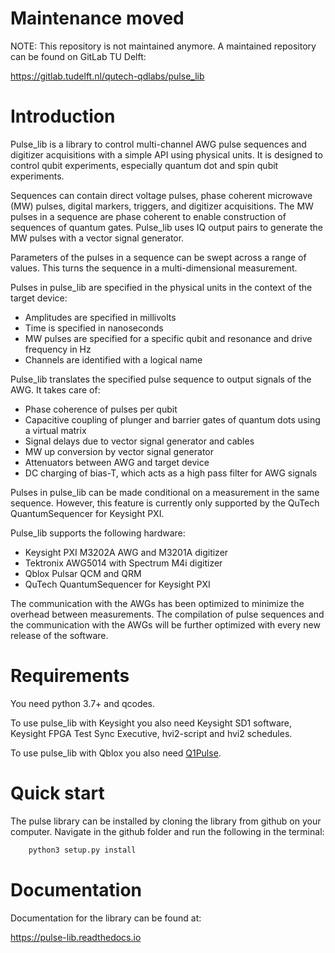 # Maintenance moved
NOTE: This repository is not maintained anymore. A maintained repository can be found on GitLab TU Delft:

https://gitlab.tudelft.nl/qutech-qdlabs/pulse_lib

# Introduction

Pulse_lib is a library to control multi-channel AWG pulse sequences and digitizer acquisitions
with a simple API using physical units. It is designed to control qubit experiments, especially quantum dot
and spin qubit experiments.

Sequences can contain direct voltage pulses, phase coherent microwave (MW) pulses, digital markers, triggers,
and digitizer acquisitions.
The MW pulses in a sequence are phase coherent to enable construction of sequences of quantum gates.
Pulse_lib uses IQ output pairs to generate the MW pulses with a vector signal generator.

Parameters of the pulses in a sequence can be swept across a range of values. This turns the sequence in a
multi-dimensional measurement.

Pulses in pulse_lib are specified in the physical units in the context of the target device:
* Amplitudes are specified in millivolts
* Time is specified in nanoseconds
* MW pulses are specified for a specific qubit and resonance and drive frequency in Hz
* Channels are identified with a logical name

Pulse_lib translates the specified pulse sequence to output signals of the AWG. It takes care of:
* Phase coherence of pulses per qubit
* Capacitive coupling of plunger and barrier gates of quantum dots using a virtual matrix
* Signal delays due to vector signal generator and cables
* MW up conversion by vector signal generator
* Attenuators between AWG and target device
* DC charging of bias-T, which acts as a high pass filter for AWG signals

Pulses in pulse_lib can be made conditional on a measurement in the same sequence. However, this feature
is currently only supported by the QuTech QuantumSequencer for Keysight PXI.

Pulse_lib supports the following hardware:
* Keysight PXI M3202A AWG and M3201A digitizer
* Tektronix AWG5014 with Spectrum M4i digitizer
* Qblox Pulsar QCM and QRM
* QuTech QuantumSequencer for Keysight PXI

The communication with the AWGs has been optimized to minimize the overhead between measurements.
The compilation of pulse sequences and the communication with the AWGs will be further optimized
with every new release of the software.

# Requirements
You need python 3.7+ and qcodes.

To use pulse_lib with Keysight you also need Keysight SD1 software, Keysight FPGA Test Sync Executive, hvi2-script
and hvi2 schedules.

To use pulse_lib with Qblox you also need [Q1Pulse](https://github.com/sldesnoo-Delft/q1pulse).

# Quick start
The pulse library can be installed by cloning the library from github on your computer.
Navigate in the github folder and run the following in the terminal:
```bash
	python3 setup.py install
```

# Documentation
Documentation for the library can be found at:

https://pulse-lib.readthedocs.io

